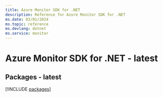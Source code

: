 ```yaml
---
title: Azure Monitor SDK for .NET
description: Reference for Azure Monitor SDK for .NET
ms.date: 03/01/2024
ms.topic: reference
ms.devlang: dotnet
ms.service: monitor
---
```

# Azure Monitor SDK for .NET - latest
## Packages - latest
[!INCLUDE [packages](monitor-index.md)]